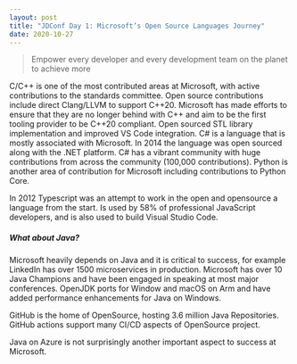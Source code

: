 ```yaml
---
layout: post
title: "JDConf Day 1: Microsoft’s Open Source Languages Journey"
date: 2020-10-27
---
```


> Empower every developer and every development team on the planet to achieve more

C/C++ is one of the most contributed areas at Microsoft, with active contributions to the standards committee.
Open source contributions include direct Clang/LLVM to support C++20.
Microsoft has made efforts to ensure that they are no longer behind with C++ and aim to be the first tooling provider to be C++20 compliant. 
Open sourced STL library implementation and improved VS Code integration. 
C# is a language that is mostly associated with Microsoft. 
In 2014 the language was open sourced along with the .NET platform. 
C# has a vibrant community with huge contributions from across the community (100,000 contributions).
Python is another area of contribution for Microsoft including contributions to Python Core.

In 2012 Typescript was an attempt to work in the open and opensource a language from the start. 
Is used by 58% of professional JavaScript developers, and is also used to build Visual Studio Code.

##### What about Java?

Microsoft heavily depends on Java and it is critical to success, for example LinkedIn has over 1500 microservices in production.
Microsoft has over 10 Java Champions and have been engaged in speaking at most major conferences. 
OpenJDK ports for Window and macOS on Arm and have added performance enhancements for Java on Windows.

GitHub is the home of OpenSource, hosting 3.6 million Java Repositories.
GitHub actions support many CI/CD aspects of OpenSource project.

Java on Azure is not surprisingly another important aspect to success at Microsoft.